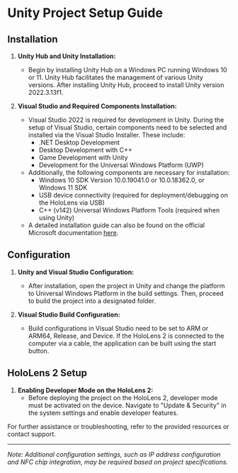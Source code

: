 # Unity Project Setup Guide

## Installation

1. **Unity Hub and Unity Installation:**
   - Begin by installing Unity Hub on a Windows PC running Windows 10 or 11. Unity Hub facilitates the management of various Unity versions. After installing Unity Hub, proceed to install Unity version 2022.3.13f1.

2. **Visual Studio and Required Components Installation:**
   - Visual Studio 2022 is required for development in Unity. During the setup of Visual Studio, certain components need to be selected and installed via the Visual Studio Installer. These include:
     - .NET Desktop Development
     - Desktop Development with C++
     - Game Development with Unity
     - Development for the Universal Windows Platform (UWP)
   - Additionally, the following components are necessary for installation:
     - Windows 10 SDK Version 10.0.19041.0 or 10.0.18362.0, or Windows 11 SDK
     - USB device connectivity (required for deployment/debugging on the HoloLens via USB)
     - C++ (v142) Universal Windows Platform Tools (required when using Unity)
   - A detailed installation guide can also be found on the official Microsoft documentation [here](https://learn.microsoft.com/en-us/windows/mixed-reality/develop/install-the-tools).

## Configuration

1. **Unity and Visual Studio Configuration:**
   - After installation, open the project in Unity and change the platform to Universal Windows Platform in the build settings. Then, proceed to build the project into a designated folder.

2. **Visual Studio Build Configuration:**
   - Build configurations in Visual Studio need to be set to ARM or ARM64, Release, and Device. If the HoloLens 2 is connected to the computer via a cable, the application can be built using the start button.

## HoloLens 2 Setup

1. **Enabling Developer Mode on the HoloLens 2:**
   - Before deploying the project on the HoloLens 2, developer mode must be activated on the device. Navigate to "Update & Security" in the system settings and enable developer features.

For further assistance or troubleshooting, refer to the provided resources or contact support.

---

*Note: Additional configuration settings, such as IP address configuration and NFC chip integration, may be required based on project specifications.*
